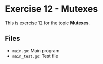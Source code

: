 # Exercise 12 - Mutexes

This is exercise 12 for the topic **Mutexes**.

## Files
- `main.go`: Main program
- `main_test.go`: Test file
